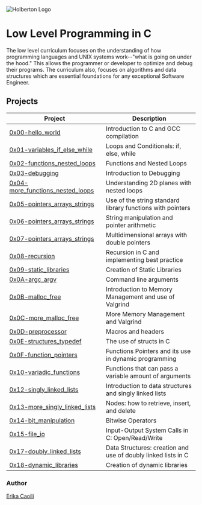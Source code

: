 ![Holberton Logo](https://camo.githubusercontent.com/64c35dd60391e2c90277729276aa86cc921b0ad2/68747470733a2f2f692e6962622e636f2f546b32425a79542f776f72646d61726b2d63686572727937322e706e67)
# Low Level Programming in C
The low level curriculum focuses on the understanding of how programming languages and UNIX systems work--"what is going on under the hood." This allows the programmer or developer to optimize and debug their programs. The curriculum also, focuses on algorithms and data structures which are essential foundations for any exceptional Software Engineer.

## Projects 
| Project | Description |
| --- | --- |
| [0x00-hello_world](https://github.com/ecaoili24/holbertonschool-low_level_programming/tree/master/0x00-hello_world) | Introduction to C and GCC compilation |
| [0x01-variables_if_else_while](https://github.com/ecaoili24/holbertonschool-low_level_programming/tree/master/0x01-variables_if_else_while) | Loops and Conditionals: if, else, while |
| [0x02-functions_nested_loops](https://github.com/ecaoili24/holbertonschool-low_level_programming/tree/master/0x02-functions_nested_loops) | Functions and Nested Loops |
| [0x03-debugging](https://github.com/ecaoili24/holbertonschool-low_level_programming/tree/master/0x03-debugging) | Introduction to Debugging |
| [0x04-more_functions_nested_loops](https://github.com/ecaoili24/holbertonschool-low_level_programming/tree/master/0x04-more_functions_nested_loops) | Understanding 2D planes with nested loops |
| [0x05-pointers_arrays_strings](https://github.com/ecaoili24/holbertonschool-low_level_programming/tree/master/0x05-pointers_arrays_strings) | Use of the string standard library functions with pointers |
| [0x06-pointers_arrays_strings](https://github.com/ecaoili24/holbertonschool-low_level_programming/tree/master/0x06-pointers_arrays_strings) | String manipulation and pointer arithmetic |
| [0x07-pointers_arrays_strings](https://github.com/ecaoili24/holbertonschool-low_level_programming/tree/master/0x07-pointers_arrays_strings) | Multidimensional arrays with double pointers |
| [0x08-recursion](https://github.com/ecaoili24/holbertonschool-low_level_programming/tree/master/0x08-recursion) | Recursion in C and implementing best practice |
| [0x09-static_libraries](https://github.com/ecaoili24/holbertonschool-low_level_programming/tree/master/0x09-static_libraries) | Creation of Static Libraries |
| [0x0A-argc_argv](https://github.com/ecaoili24/holbertonschool-low_level_programming/tree/master/0x0A-argc_argv) | Command line arguments |
| [0x0B-malloc_free](https://github.com/ecaoili24/holbertonschool-low_level_programming/tree/master/0x0B-malloc_free) | Introduction to Memory Management and use of Valgrind |
| [0x0C-more_malloc_free](https://github.com/ecaoili24/holbertonschool-low_level_programming/tree/master/0x0C-more_malloc_free) | More Memory Management and Valgrind |
| [0x0D-preprocessor](https://github.com/ecaoili24/holbertonschool-low_level_programming/tree/master/0x0D-preprocessor) | Macros and headers |
| [0x0E-structures_typedef](https://github.com/ecaoili24/holbertonschool-low_level_programming/tree/master/0x0E-structures_typedef) | The use of structs in C |
| [0x0F-function_pointers](https://github.com/ecaoili24/holbertonschool-low_level_programming/tree/master/0x0F-function_pointers) | Functions Pointers and its use in dynamic programming ||
| [0x10-variadic_functions](https://github.com/ecaoili24/holbertonschool-low_level_programming/tree/master/0x10-variadic_functions) | Functions that can pass a variable amount of arguments |
| [0x12-singly_linked_lists](https://github.com/ecaoili24/holbertonschool-low_level_programming/tree/master/0x12-singly_linked_lists) | Introduction to data structures and singly linked lists |
| [0x13-more_singly_linked_lists](https://github.com/ecaoili24/holbertonschool-low_level_programming/tree/master/0x13-more_singly_linked_lists) | Nodes: how to retrieve, insert, and delete |
| [0x14-bit_manipulation](https://github.com/ecaoili24/holbertonschool-low_level_programming/tree/master/0x14-bit_manipulation) | Bitwise Operators |
| [0x15-file_io](https://github.com/ecaoili24/holbertonschool-low_level_programming/tree/master/0x15-file_io) | Input-Output System Calls in C: Open/Read/Write |
| [0x17-doubly_linked_lists](https://github.com/ecaoili24/holbertonschool-low_level_programming/tree/master/0x17-doubly_linked_lists) | Data Structures: creation and use of doubly linked lists in C |
| [0x18-dynamic_libraries](https://github.com/ecaoili24/holbertonschool-low_level_programming/tree/master/0x18-dynamic_libraries) | Creation of dynamic libraries |

### Author

[Erika Caoili](erika.caoili@gmail.com)
